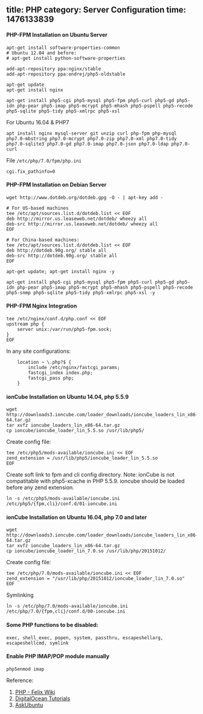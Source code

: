title: PHP
category: Server Configuration
time: 1476133839
---

#### PHP-FPM Installation on Ubuntu Server

```
apt-get install software-properties-common
# Ubuntu 12.04 and before:
# apt-get install python-software-properties

add-apt-repository ppa:nginx/stable
add-apt-repository ppa:ondrej/php5-oldstable

apt-get update
apt-get install nginx

apt-get install php5-cgi php5-mysql php5-fpm php5-curl php5-gd php5-idn php-pear php5-imap php5-mcrypt php5-mhash php5-pspell php5-recode php5-sqlite php5-tidy php5-xmlrpc php5-xsl
```

For Ubuntu 16.04 & PHP7

```
apt install nginx mysql-server git unzip curl php-fpm php-mysql php7.0-mbstring php7.0-mcrypt php7.0-zip php7.0-xml php7.0-tidy php7.0-sqlite3 php7.0-gd php7.0-imap php7.0-json php7.0-ldap php7.0-curl
```

File `/etc/php/7.0/fpm/php.ini`

```
cgi.fix_pathinfo=0
```


#### PHP-FPM Installation on Debian Server

```
wget http://www.dotdeb.org/dotdeb.gpg -O - | apt-key add -

# For US-based machines
tee /etc/apt/sources.list.d/dotdeb.list << EOF
deb http://mirror.us.leaseweb.net/dotdeb/ wheezy all
deb-src http://mirror.us.leaseweb.net/dotdeb/ wheezy all
EOF

# For China-based machines:
tee /etc/apt/sources.list.d/dotdeb.list << EOF
deb http://dotdeb.90g.org/ stable all
deb-src http://dotdeb.90g.org/ stable all
EOF

apt-get update; apt-get install nginx -y

apt-get install php5-cgi php5-mysql php5-fpm php5-curl php5-gd php5-idn php-pear php5-imap php5-mcrypt php5-mhash php5-pspell php5-recode php5-snmp php5-sqlite php5-tidy php5-xmlrpc php5-xsl -y
```

#### PHP-FPM Nginx Integration
```
tee /etc/nginx/conf.d/php.conf << EOF
upstream php {
    server unix:/var/run/php5-fpm.sock;
}
EOF
```

In any site configurations:

```
    location ~ \.php?$ {
        include /etc/nginx/fastcgi_params;
        fastcgi_index index.php;
        fastcgi_pass php;
    }
```

#### ionCube Installation on Ubuntu 14.04, php 5.5.9 

```
wget http://downloads3.ioncube.com/loader_downloads/ioncube_loaders_lin_x86-64.tar.gz
tar xvfz ioncube_loaders_lin_x86-64.tar.gz
cp ioncube/ioncube_loader_lin_5.5.so /usr/lib/php5/
```

Create config file:
```
tee /etc/php5/mods-available/ioncube.ini << EOF
zend_extension = /usr/lib/php5/ioncube_loader_lin_5.5.so
EOF
```

Create soft link to fpm and cli config directory.
Note: ionCube is not compatitable with php5-xcache in PHP 5.5.9.
ioncube should be loaded before any zend extension.
```
ln -s /etc/php5/mods-available/ioncube.ini /etc/php5/{fpm,cli}/conf.d/01-ioncube.ini
```

#### ionCube Installation on Ubuntu 16.04, php 7.0 and later

```
wget http://downloads3.ioncube.com/loader_downloads/ioncube_loaders_lin_x86-64.tar.gz
tar xvfz ioncube_loaders_lin_x86-64.tar.gz
cp ioncube/ioncube_loader_lin_7.0.so /usr/lib/php/20151012/
```

Create config file:
```
tee /etc/php/7.0/mods-available/ioncube.ini << EOF
zend_extension = "/usr/lib/php/20151012/ioncube_loader_lin_7.0.so"
EOF
```

Symlinking

```
ln -s /etc/php/7.0/mods-available/ioncube.ini /etc/php/7.0/{fpm,cli}/conf.d/00-ioncube.ini
```

#### Some PHP functions to be disabled:

```
exec, shell_exec, popen, system, passthru, escapeshellarg, escapeshellcmd, symlink
```

#### Enable PHP IMAP/POP module manually

```
php5enmod imap
```

Reference:

1. [PHP - Felix Wiki](http://felixc.at/PHP)
2. [DigitalOcean Tutorials](https://www.digitalocean.com/community/tutorials/how-to-install-ioncube-loader)
3. [AskUbuntu](http://askubuntu.com/questions/484921/php5-imap-on-ubunut-14-04-is-not-enabled)


